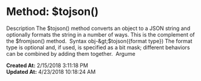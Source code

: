 # Method: $tojson()

Description The $tojson() method converts an object to a JSON string and optionally formats the string in a number of ways. This is the complement of the $fromjson() method.  Syntax obj-&gt;$tojson({format type}) The format type is optional and, if used, is specified as a bit mask; different behaviors can be combined by adding them together.  Argume  

**Created At:** 2/15/2018 3:11:18 PM  
**Updated At:** 4/23/2018 10:18:24 AM  

